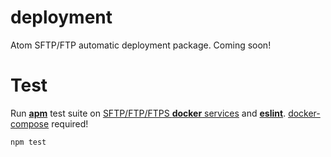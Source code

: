 deployment
==========

Atom SFTP/FTP automatic deployment package. Coming soon!

Test
====

Run [**apm**](https://flight-manual.atom.io/hacking-atom/sections/writing-specs/) test suite on [SFTP/FTP/FTPS **docker** services](spec/mock/README.md) and [**eslint**](https://eslint.org/). [docker-compose](https://docs.docker.com/compose/) required!

```
npm test
```
